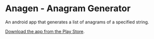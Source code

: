  Anagen - Anagram Generator
==========================

An android app that generates a list of anagrams of a specified string.

[Download the app from the Play Store](http://play.google.com/store/apps/details?id=com.agiliq.anagen).
